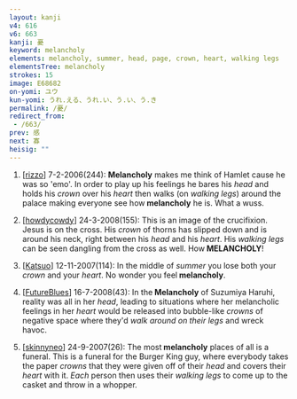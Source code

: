 ```yaml
---
layout: kanji
v4: 616
v6: 663
kanji: 憂
keyword: melancholy
elements: melancholy, summer, head, page, crown, heart, walking legs
elementsTree: melancholy
strokes: 15
image: E68682
on-yomi: ユウ
kun-yomi: うれ.える、うれ.い、う.い、う.き
permalink: /憂/
redirect_from:
 - /663/
prev: 感
next: 寡
heisig: ""
---
```


1) [<a href="http://kanji.koohii.com/profile/rizzo">rizzo</a>] 7-2-2006(244): <strong>Melancholy</strong> makes me think of Hamlet cause he was so &#039;emo&#039;. In order to play up his feelings he bares his <em>head</em> and holds his <em>crown</em> over his <em>heart</em> then walks (on <em>walking legs</em>) around the palace making everyone see how<strong> melancholy</strong> he is. What a wuss.

2) [<a href="http://kanji.koohii.com/profile/howdycowdy">howdycowdy</a>] 24-3-2008(155): This is an image of the crucifixion. Jesus is on the cross. His <em>crown</em> of thorns has slipped down and is around his neck, right between his <em>head</em> and his <em>heart</em>. His <em>walking legs</em> can be seen dangling from the cross as well. How<strong> MELANCHOLY</strong>!

3) [<a href="http://kanji.koohii.com/profile/Katsuo">Katsuo</a>] 12-11-2007(114): In the middle of <em>summer</em> you lose both your <em>crown</em> and your <em>heart</em>. No wonder you feel<strong> melancholy</strong>.

4) [<a href="http://kanji.koohii.com/profile/FutureBlues">FutureBlues</a>] 16-7-2008(43): In the<strong> Melancholy</strong> of Suzumiya Haruhi, reality was all in her <em>head</em>, leading to situations where her melancholic feelings in her <em>heart</em> would be released into bubble-like <em>crowns</em> of negative space where they&#039;d <em>walk around on their legs</em> and wreck havoc.

5) [<a href="http://kanji.koohii.com/profile/skinnyneo">skinnyneo</a>] 24-9-2007(26): The most<strong> melancholy</strong> places of all is a funeral. This is a funeral for the Burger King guy, where everybody takes the paper <em>crowns</em> that they were given off of their <em>head</em> and covers their <em>heart</em> with it. <em>Each</em> person then uses their <em>walking legs</em> to come up to the casket and throw in a whopper.


